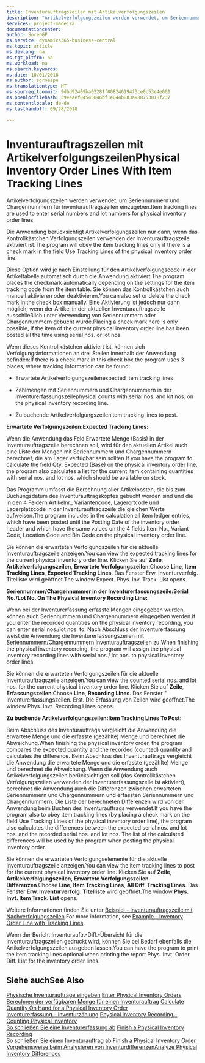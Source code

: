 ```yaml
---
title: Inventurauftragszeilen mit Artikelverfolgungszeilen
description: "Artikelverfolgungszeilen werden verwendet, um Seriennummern und Chargennummern für Inventurauftragszeilen einzugeben."
services: project-madeira
documentationcenter: 
author: SorenGP
ms.service: dynamics365-business-central
ms.topic: article
ms.devlang: na
ms.tgt_pltfrm: na
ms.workload: na
ms.search.keywords: 
ms.date: 10/01/2018
ms.author: sgroespe
ms.translationtype: HT
ms.sourcegitcommit: 9dbd92409ba02281f008246194f3ce0c53e4e001
ms.openlocfilehash: 39eeaef04545046bf1e044b883a988753018f237
ms.contentlocale: de-de
ms.lasthandoff: 09/28/2018

---
```

# <a name="physical-inventory-order-lines-with-item-tracking-lines"></a><span data-ttu-id="47790-103">Inventurauftragszeilen mit Artikelverfolgungszeilen</span><span class="sxs-lookup"><span data-stu-id="47790-103">Physical Inventory Order Lines With Item Tracking Lines</span></span>
<span data-ttu-id="47790-104">Artikelverfolgungszeilen werden verwendet, um Seriennummern und Chargennummern für Inventurauftragszeilen einzugeben.</span><span class="sxs-lookup"><span data-stu-id="47790-104">Item tracking lines are used to enter serial numbers and lot numbers for physical inventory order lines.</span></span>  

 <span data-ttu-id="47790-105">Die Anwendung berücksichtigt Artikelverfolgungszeilen nur dann, wenn das Kontrollkästchen  Verfolgungszeilen verwenden der Inventurauftragszeile aktiviert ist.</span><span class="sxs-lookup"><span data-stu-id="47790-105">The program will obey the item tracking lines only if there is a check mark in the field Use Tracking Lines of the physical inventory order line.</span></span>  

 <span data-ttu-id="47790-106">Diese Option wird je nach Einstellung für den Artikelverfolgungscode in der Artikeltabelle automatisch durch die Anwendung aktiviert.</span><span class="sxs-lookup"><span data-stu-id="47790-106">The program places the checkmark automatically depending on the settings for the item tracking code from the item table.</span></span> <span data-ttu-id="47790-107">Sie können das Kontrollkästchen auch manuell aktivieren oder deaktivieren.</span><span class="sxs-lookup"><span data-stu-id="47790-107">You can also set or delete the check mark in the check box manually.</span></span> <span data-ttu-id="47790-108">Eine Aktivierung ist jedoch nur dann möglich, wenn der Artikel in der aktuellen Inventurauftragszeile ausschließlich unter Verwendung von Seriennummern oder Chargennummern gebucht wurde.</span><span class="sxs-lookup"><span data-stu-id="47790-108">Placing a check mark here is only possible, if the item of the current physical inventory order line has been posted all the time using serial nos. or lot nos.</span></span>  

 <span data-ttu-id="47790-109">Wenn dieses Kontrollkästchen aktiviert ist, können sich Verfolgungsinformationen an drei Stellen innerhalb der Anwendung befinden:</span><span class="sxs-lookup"><span data-stu-id="47790-109">If there is a check mark in this check box the program uses 3 places, where tracking information can be found:</span></span>  

-   <span data-ttu-id="47790-110">Erwartete Artikelverfolgungszeilen</span><span class="sxs-lookup"><span data-stu-id="47790-110">expected item tracking lines</span></span>  

-   <span data-ttu-id="47790-111">Zählmengen mit Seriennummern und Chargennummern in der Inventurerfassungszeile</span><span class="sxs-lookup"><span data-stu-id="47790-111">physical counts with serial nos. and lot nos. on the physical inventory recording line.</span></span>  

-   <span data-ttu-id="47790-112">Zu buchende Artikelverfolgungszeilen</span><span class="sxs-lookup"><span data-stu-id="47790-112">item tracking lines to post.</span></span>  

 <span data-ttu-id="47790-113">**Erwartete Verfolgungszeilen:**</span><span class="sxs-lookup"><span data-stu-id="47790-113">**Expected Tracking Lines:**</span></span>  

 <span data-ttu-id="47790-114">Wenn die Anwendung das Feld Erwartete Menge (Basis) in der Inventurauftragszeile berechnen soll, wird für den aktuellen Artikel auch eine Liste der Mengen mit Seriennummern und Chargennummern berechnet, die am Lager verfügbar sein sollten.</span><span class="sxs-lookup"><span data-stu-id="47790-114">If you have the program to calculate the field Qty. Expected (Base) on the physical inventory order line, the program also calculates a list for the current item containing quantities with serial nos. and lot nos. which should be available on stock.</span></span>  

 <span data-ttu-id="47790-115">Das Programm umfasst die Berechnung aller Artikelposten, die bis zum Buchungsdatum des Inventurauftragskopfes gebucht worden sind und die in den 4 Feldern Artikelnr., Variantencode,  Lagerortcode und Lagerplatzcode in der Inventurauftragszeile die gleichen Werte aufweisen.</span><span class="sxs-lookup"><span data-stu-id="47790-115">The program includes in the calculation all item ledger entries, which have been posted until the Posting Date of the inventory order header and which have the same values on the 4 fields Item No., Variant Code, Location Code and Bin Code on the physical inventory order line.</span></span>  

 <span data-ttu-id="47790-116">Sie können die erwarteten Verfolgungszeilen für die aktuelle Inventurauftragszeile anzeigen.</span><span class="sxs-lookup"><span data-stu-id="47790-116">You can view the expected tracking lines for the current physical inventory order line.</span></span> <span data-ttu-id="47790-117">Klicken Sie auf **Zeile**, **Artikelverfolgungszeilen**, **Erwartete Verfolgungszeilen**.</span><span class="sxs-lookup"><span data-stu-id="47790-117">Choose **Line**, **Item Tracking Lines**, **Expected Tracking Lines**.</span></span> <span data-ttu-id="47790-118">Das Fenster Erw. Inventurverfolg. Titelliste wird geöffnet.</span><span class="sxs-lookup"><span data-stu-id="47790-118">The window Expect. Phys. Inv. Track. List opens.</span></span>  

 <span data-ttu-id="47790-119">**Seriennummer/Chargennummer in der Inventurerfassungszeile:**</span><span class="sxs-lookup"><span data-stu-id="47790-119">**Serial No./Lot No. On The Physical Inventory Recording Line:**</span></span>  

 <span data-ttu-id="47790-120">Wenn bei der Inventurerfassung erfasste Mengen eingegeben wurden, können auch Seriennummern und Chargennummern eingegeben werden.</span><span class="sxs-lookup"><span data-stu-id="47790-120">If you enter the recorded quantities on the physical inventory recording, you can enter serial nos./lot nos. to.</span></span> <span data-ttu-id="47790-121">Nach Abschluss der Inventurerfassung weist die Anwendung die Inventurerfassungszeilen mit Seriennummern/Chargennummern Inventurauftragszeilen zu.</span><span class="sxs-lookup"><span data-stu-id="47790-121">When finishing the physical inventory recording, the program will assign the physical inventory recording lines with serial nos./ lot nos. to physical inventory order lines.</span></span>  

 <span data-ttu-id="47790-122">Sie können die erwarteten Verfolgungszeilen für die aktuelle Inventurauftragszeile anzeigen.</span><span class="sxs-lookup"><span data-stu-id="47790-122">You can view the counted serial nos. and lot nos. for the current physical inventory order line.</span></span> <span data-ttu-id="47790-123">Klicken Sie auf **Zeile**, **Erfassungszeilen**.</span><span class="sxs-lookup"><span data-stu-id="47790-123">Choose **Line**, **Recording Lines**.</span></span> <span data-ttu-id="47790-124">Das Fenster " Inventurerfassungszeilen. Erst. Die Erfassung von Zeilen wird geöffnet.</span><span class="sxs-lookup"><span data-stu-id="47790-124">The window Phys. Invt. Recording Lines opens.</span></span>  

 <span data-ttu-id="47790-125">**Zu buchende Artikelverfolgungszeilen:**</span><span class="sxs-lookup"><span data-stu-id="47790-125">**Item Tracking Lines To Post:**</span></span>  

 <span data-ttu-id="47790-126">Beim Abschluss des Inventurauftrags vergleicht die Anwendung die erwartete Menge und die erfasste (gezählte) Menge und berechnet die Abweichung.</span><span class="sxs-lookup"><span data-stu-id="47790-126">When finishing the physical inventory order, the program compares the expected quantity and the recorded (counted) quantity and calculates the difference.</span></span> <span data-ttu-id="47790-127">Beim Abschluss des Inventurauftrags vergleicht die Anwendung die erwartete Menge und die erfasste (gezählte) Menge und berechnet die Abweichung. Wenn die Anwendung auch Artikelverfolgungszeilen berücksichtigen soll (das Kontrollkästchen  Verfolgungszeilen verwenden der Inventurerfassungszeile ist aktiviert), berechnet die Anwendung auch die Differenzen zwischen erwarteten Seriennummern und Chargennummern und erfassten Seriennummern und Chargennummern. Die Liste der berechneten Differenzen wird von der Anwendung beim Buchen des Inventurauftrags verwendet.</span><span class="sxs-lookup"><span data-stu-id="47790-127">If you have the program also to obey item tracking lines (by placing a check mark on the field Use Tracking Lines of the physical inventory order line), the program also calculates the differences between the expected serial nos. and lot nos. and the recorded serial nos. and lot nos. The list of the calculated differences will be used by the program when posting the physical inventory order.</span></span>  

 <span data-ttu-id="47790-128">Sie können die erwarteten Verfolgungselemente für die aktuelle Inventurauftragszeile anzeigen.</span><span class="sxs-lookup"><span data-stu-id="47790-128">You can view the item tracking lines to post for the current physical inventory order line.</span></span> <span data-ttu-id="47790-129">Klicken Sie auf **Zeile**, **Artikelverfolgungszeilen**, **Erwartete Verfolgungszeilen Differenzen**.</span><span class="sxs-lookup"><span data-stu-id="47790-129">Choose **Line**, **Item Tracking Lines**, **All Diff. Tracking Lines**.</span></span> <span data-ttu-id="47790-130">Das Fenster **Erw. Inventurverfolg. Titelliste** wird geöffnet.</span><span class="sxs-lookup"><span data-stu-id="47790-130">The window **Phys. Invt. Item Track. List** opens.</span></span>  

 <span data-ttu-id="47790-131">Weitere Informationen finden Sie unter [Beispiel - Inventurauftragszeile mit Nachverfolgungszeilen](example-inventory-order-line-with-tracking-lines.md).</span><span class="sxs-lookup"><span data-stu-id="47790-131">For more information, see [Example - Inventory Order Line with Tracking Lines](example-inventory-order-line-with-tracking-lines.md).</span></span>  

 <span data-ttu-id="47790-132">Wenn der Bericht Inventurauftr.-Diff.-Übersicht für die Inventurauftragszeilen gedruckt wird, können Sie bei Bedarf ebenfalls die Artikelverfolgungszeilen ausgeben lassen.</span><span class="sxs-lookup"><span data-stu-id="47790-132">You can have the program to print the item tracking lines optional when printing the report Phys. Invt. Order Diff. List for the inventory order lines.</span></span>  

## <a name="see-also"></a><span data-ttu-id="47790-133">Siehe auch</span><span class="sxs-lookup"><span data-stu-id="47790-133">See Also</span></span>  
 <span data-ttu-id="47790-134">[Physische Inventuraufträge eingeben](how-to-enter-physical-inventory-orders.md) </span><span class="sxs-lookup"><span data-stu-id="47790-134">[Enter Physical Inventory Orders](how-to-enter-physical-inventory-orders.md) </span></span>  
 <span data-ttu-id="47790-135">[Berechnen der verfügbaren Menge für einen Inventurauftrag](how-to-calculate-quantity-on-hand-for-a-physical-inventory-order.md) </span><span class="sxs-lookup"><span data-stu-id="47790-135">[Calculate Quantity On Hand for a Physical Inventory Order](how-to-calculate-quantity-on-hand-for-a-physical-inventory-order.md) </span></span>  
 <span data-ttu-id="47790-136">[Inventurerfassung – Inventurzählung](physical-inventory-recording-counting-physical-inventory.md) </span><span class="sxs-lookup"><span data-stu-id="47790-136">[Physical Inventory Recording - Counting Physical Inventory](physical-inventory-recording-counting-physical-inventory.md) </span></span>  
 <span data-ttu-id="47790-137">[So schließen Sie eine Inventurerfassung ab](how-to-finish-a-physical-inventory-recording.md) </span><span class="sxs-lookup"><span data-stu-id="47790-137">[Finish a Physical Inventory Recording](how-to-finish-a-physical-inventory-recording.md) </span></span>  
 <span data-ttu-id="47790-138">[So schließen Sie einen Inventurauftrag ab](how-to-finish-a-physical-inventory-order.md) </span><span class="sxs-lookup"><span data-stu-id="47790-138">[Finish a Physical Inventory Order](how-to-finish-a-physical-inventory-order.md) </span></span>  
 [<span data-ttu-id="47790-139">Vorgehensweise beim Analysieren von Inventurdifferenzen</span><span class="sxs-lookup"><span data-stu-id="47790-139">Analyze Physical Inventory Differences</span></span>](how-to-analyze-physical-inventory-differences.md)

